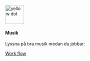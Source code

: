 <img src="img/yellowdot.png" width=60 height=60&crop-to-fit alt="yellow dot" class="yellowdot"/>

#### Musik

Lyssna på bra musik medan du jobbar:

 [Work flow](https://open.spotify.com/user/elinandreasson_/playlist/7JAiCfF5aLGqNRgkiwMyq3?si=NyJTjkDbQO6LNlwFR-mk7w)
